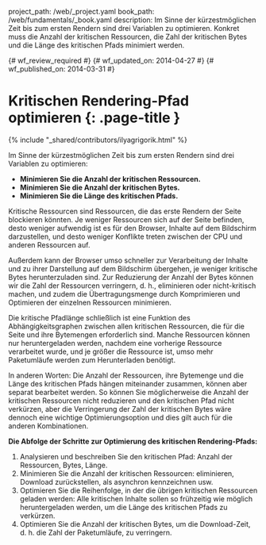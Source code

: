 project_path: /web/_project.yaml
book_path: /web/fundamentals/_book.yaml
description: Im Sinne der kürzestmöglichen Zeit bis zum ersten Rendern sind drei Variablen zu optimieren. Konkret muss die Anzahl der kritischen Ressourcen, die Zahl der kritischen Bytes und die Länge des kritischen Pfads minimiert werden.

{# wf_review_required #}
{# wf_updated_on: 2014-04-27 #}
{# wf_published_on: 2014-03-31 #}

# Kritischen Rendering-Pfad optimieren {: .page-title }

{% include "_shared/contributors/ilyagrigorik.html" %}



Im Sinne der kürzestmöglichen Zeit bis zum ersten Rendern sind drei Variablen zu optimieren:

* **Minimieren Sie die Anzahl der kritischen Ressourcen.**
* **Minimieren Sie die Anzahl der kritischen Bytes.**
* **Minimieren Sie die Länge des kritischen Pfads.**

Kritische Ressourcen sind Ressourcen, die das erste Rendern der Seite blockieren könnten. Je weniger Ressourcen sich auf der Seite befinden, desto weniger aufwendig ist es für den Browser, Inhalte auf dem Bildschirm darzustellen, und desto weniger Konflikte treten zwischen der CPU und anderen Ressourcen auf.

Außerdem kann der Browser umso schneller zur Verarbeitung der Inhalte und zu ihrer Darstellung auf dem Bildschirm übergehen, je weniger kritische Bytes herunterzuladen sind. Zur Reduzierung der Anzahl der Bytes können wir die Zahl der Ressourcen verringern, d. h., eliminieren oder nicht-kritisch machen, und zudem die Übertragungsmenge durch Komprimieren und Optimieren der einzelnen Ressourcen minimieren.

Die kritische Pfadlänge schließlich ist eine Funktion des Abhängigkeitsgraphen zwischen allen kritischen Ressourcen, die für die Seite und ihre Bytemengen erforderlich sind. Manche Ressourcen können nur heruntergeladen werden, nachdem eine vorherige Ressource verarbeitet wurde, und je größer die Ressource ist, umso mehr Paketumläufe werden zum Herunterladen benötigt.

In anderen Worten: Die Anzahl der Ressourcen, ihre Bytemenge und die Länge des kritischen Pfads hängen miteinander zusammen, können aber separat bearbeitet werden. So können Sie möglicherweise die Anzahl der kritischen Ressourcen nicht reduzieren und den kritischen Pfad nicht verkürzen, aber die Verringerung der Zahl der kritischen Bytes wäre dennoch eine wichtige Optimierungsoption und dies gilt auch für die anderen Kombinationen.

**Die Abfolge der Schritte zur Optimierung des kritischen Rendering-Pfads:**

1. Analysieren und beschreiben Sie den kritischen Pfad: Anzahl der Ressourcen, Bytes, Länge.
2. Minimieren Sie die Anzahl der kritischen Ressourcen: eliminieren, Download zurückstellen, als asynchron kennzeichnen usw.
3. Optimieren Sie die Reihenfolge, in der die übrigen kritischen Ressourcen geladen werden: Alle kritischen Inhalte sollen so frühzeitig wie möglich heruntergeladen werden, um die Länge des kritischen Pfads zu verkürzen.
4. Optimieren Sie die Anzahl der kritischen Bytes, um die Download-Zeit, d. h. die Zahl der Paketumläufe, zu verringern.



